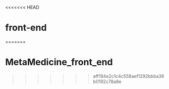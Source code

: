 <<<<<<< HEAD
# front-end
=======
# MetaMedicine_front_end
>>>>>>> aff184e2c1c4c558aef1292bbba36b0192c78a8e
